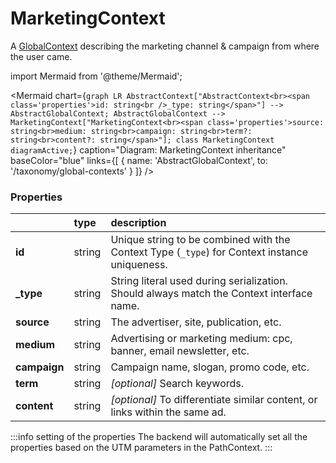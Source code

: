 # MarketingContext

A [GlobalContext](/taxonomy/reference/global-contexts/overview.md) describing the marketing channel & campaign from where the user came.

import Mermaid from '@theme/Mermaid';

<Mermaid chart={`
	graph LR
	    AbstractContext["AbstractContext<br><span class='properties'>id: string<br />_type: string</span>"] --> AbstractGlobalContext;
        AbstractGlobalContext --> MarketingContext["MarketingContext<br><span class='properties'>source: string<br>medium: string<br>campaign: string<br>term?: string<br>content?: string</span>"];
     class MarketingContext diagramActive;
`} 
  caption="Diagram: MarketingContext inheritance" 
  baseColor="blue" 
  links={[
        { name: 'AbstractGlobalContext', to: '/taxonomy/global-contexts' }
 ]}
/>

### Properties
|           | type        | description
| :--       | :--         | :--
| **id**    | string      | Unique string to be combined with the Context Type (`_type`) for Context instance uniqueness.
| **_type** | string      | String literal used during serialization. Should always match the Context interface name.          
| **source**    | string      | The advertiser, site, publication, etc.
| **medium**    | string      | Advertising or marketing medium: cpc, banner, email newsletter, etc.
| **campaign**    | string      | Campaign name, slogan, promo code, etc.
| **term**    | string      | _[optional]_ Search keywords. 
| **content**    | string      | _[optional]_ To differentiate similar content, or links within the same ad. 

:::info setting of the properties
The backend will automatically set all the properties based on the UTM parameters in the PathContext.
:::